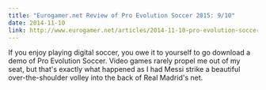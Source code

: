 ```yaml
---
title: "Eurogamer.net Review of Pro Evolution Soccer 2015: 9/10"
date: 2014-11-10
link: http://www.eurogamer.net/articles/2014-11-10-pro-evolution-soccer-2015-review
---
```

 If you enjoy playing digital soccer, you owe it to yourself to go download a demo of Pro Evolution Soccer. Video games rarely propel me out of my seat, but that's exactly what happened as I had Messi strike a beautiful over-the-shoulder volley into the back of Real Madrid's net.  
